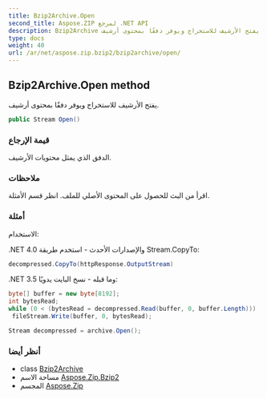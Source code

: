 ```yaml
---
title: Bzip2Archive.Open
second_title: Aspose.ZIP لمرجع .NET API
description: Bzip2Archive طريقة. يفتح الأرشيف للاستخراج ويوفر دفقًا بمحتوى أرشيف.
type: docs
weight: 40
url: /ar/net/aspose.zip.bzip2/bzip2archive/open/
---
```

## Bzip2Archive.Open method

يفتح الأرشيف للاستخراج ويوفر دفقًا بمحتوى أرشيف.

```csharp
public Stream Open()
```

### قيمة الإرجاع

الدفق الذي يمثل محتويات الأرشيف.

### ملاحظات

اقرأ من البث للحصول على المحتوى الأصلي للملف. انظر قسم الأمثلة.

### أمثلة

الاستخدام:

.NET 4.0 والإصدارات الأحدث - استخدم طريقة Stream.CopyTo:

```csharp
decompressed.CopyTo(httpResponse.OutputStream)
```

.NET 3.5 وما قبله - نسخ البايت يدويًا:

```csharp
byte[] buffer = new byte[8192];
int bytesRead;
while (0 < (bytesRead = decompressed.Read(buffer, 0, buffer.Length)))
 fileStream.Write(buffer, 0, bytesRead);
```

```csharp
Stream decompressed = archive.Open();
```

### أنظر أيضا

* class [Bzip2Archive](../)
* مساحة الاسم [Aspose.Zip.Bzip2](../../bzip2archive/)
* المجسم [Aspose.Zip](../../../)


